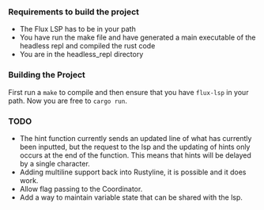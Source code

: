 ### Requirements to build the project
- The Flux LSP has to be in your path
- You have run the make file and have generated a main executable of the headless repl and compiled the rust code
- You are in the headless_repl directory


### Building the Project 
First run a ```make``` to compile and then ensure that you have ```flux-lsp``` in your path. Now you are free to ```cargo run```.

### TODO
- The hint function currently sends an updated line of what has currently been inputted, but the request to the lsp and the updating of hints only occurs at the end of the function. This means that hints will be delayed by a single character.
- Adding multiline support back into Rustyline, it is possible and it does work.
- Allow flag passing to the Coordinator.
- Add a way to maintain variable state that can be shared with the lsp.
